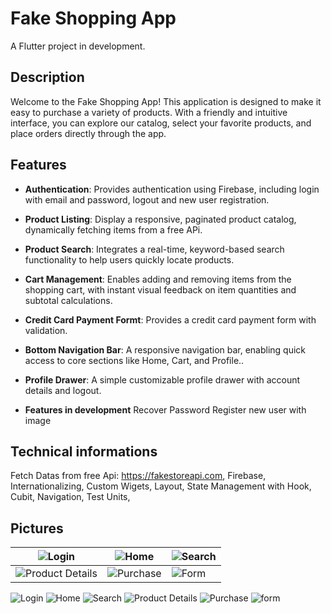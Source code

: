 # Fake Shopping App

A Flutter project in development.

## Description

Welcome to the Fake Shopping App! This application is designed to make it easy to purchase a variety of products. With a friendly and intuitive interface, you can explore our catalog, select your favorite products, and place orders directly through the app.

## Features

- **Authentication**: Provides authentication using Firebase, including login with email and password, logout and new user registration.

- **Product Listing**: Display a responsive, paginated product catalog, dynamically fetching items from a free APi.

- **Product Search**: Integrates a real-time, keyword-based search functionality to help users quickly locate products.

- **Cart Management**: Enables adding and removing items from the shopping cart, with instant visual feedback on item quantities and subtotal calculations.

- **Credit Card Payment Formt**: Provides a credit card payment form with validation.

- **Bottom Navigation Bar**: A responsive navigation bar, enabling quick access to core sections like Home, Cart, and Profile..

- **Profile Drawer**: A simple customizable profile drawer with account details and logout.

- **Features in development**
Recover Password
Register new user with image 

## Technical informations

Fetch Datas from free Api: https://fakestoreapi.com,
Firebase,
Internationalizing,
Custom Wigets,
Layout,
State Management with Hook,
Cubit,
Navigation,
Test Units,

## Pictures

| ![Login](lib/src/core/assets/prints/login.png) | ![Home](lib/src/core/assets/prints/home.png) | ![Search](lib/src/core/assets/prints/search.png) |
|------------------------------------------------|------------------------------------------------|------------------------------------------------|
| ![Product Details](lib/src/core/assets/prints/product_details.png) | ![Purchase](lib/src/core/assets/prints/purchase.png) | ![Form](lib/src/core/assets/prints/form.png) |

<img src="lib/src/core/assets/prints/login.png" alt="Login">

<img src="lib/src/core/assets/prints/home.png" alt="Home">

<img src="lib/src/core/assets/prints/search.png" alt="Search">

<img src="lib/src/core/assets/prints/product_details.png" alt="Product Details">

<img src="lib/src/core/assets/prints/purchase.png" alt="Purchase">

<img src="lib/src/core/assets/prints/form.png" alt="form"> 
